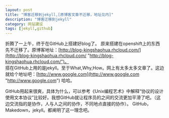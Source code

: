 ```yaml
---
layout: post
title: "博客迁移到jekyll,[原博客文章不迁移，地址见内]"
description: "博客迁移到jekyll"
category: 网站建设
tags: [jekyll,github]
---
```


折腾了一上午，终于在GitHub上搭建好blog了。
原来搭建在openshift上的东西先不迁移了。原博客地址：[http://blog-kingshaohua.rhcloud.com/](http://blog-kingshaohua.rhcloud.com/ "http://blog-kingshaohua.rhcloud.com/")。  
搭在GitHub上用的是jekyll。至于What,Why,How。网上有太多太多文章了。这边就给个地址吧：[http://www.google.com](http://www.google.com "http://www.google.com") 哈哈。  

GitHub用起来很爽，具体为什么，可以参考《Unix编程艺术》中解释“协议的设计使用文本协议”比较好。我想GitHub就让程序员的之间的交流更加平滑了吧。（这边交流指的是协作，人与人之间的协作，不同地点直接的协作）。
GitHub，Makedown，jekyll。都阐明了这一理念吧。
